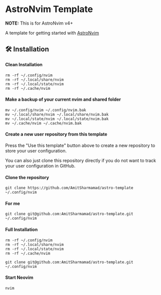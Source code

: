 # AstroNvim Template

**NOTE:** This is for AstroNvim v4+

A template for getting started with [AstroNvim](https://github.com/AstroNvim/AstroNvim)

## 🛠️ Installation

#### Clean Installation

```shell
rm -rf ~/.config/nvim
rm -rf ~/.local/share/nvim
rm -rf ~/.local/state/nvim
rm -rf ~/.cache/nvim
```

#### Make a backup of your current nvim and shared folder

```shell
mv ~/.config/nvim ~/.config/nvim.bak
mv ~/.local/share/nvim ~/.local/share/nvim.bak
mv ~/.local/state/nvim ~/.local/state/nvim.bak
mv ~/.cache/nvim ~/.cache/nvim.bak
```

#### Create a new user repository from this template

Press the "Use this template" button above to create a new repository to store your user configuration.

You can also just clone this repository directly if you do not want to track your user configuration in GitHub.

#### Clone the repository

```shell
git clone https://github.com/AmitSharmamad/astro-template ~/.config/nvim
```

#### For me
```shell
git clone git@github.com:AmitSharmamad/astro-template.git ~/.config/nvim
```

#### Full Installation

```shell
rm -rf ~/.config/nvim
rm -rf ~/.local/share/nvim
rm -rf ~/.local/state/nvim
rm -rf ~/.cache/nvim

git clone git@github.com:AmitSharmamad/astro-template.git ~/.config/nvim
```

#### Start Neovim

```shell
nvim
```
